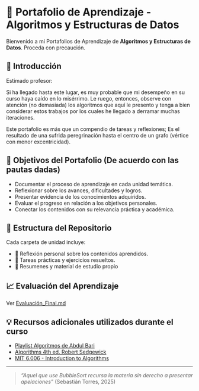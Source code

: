 # 📘 Portafolio de Aprendizaje - Algoritmos y Estructuras de Datos

Bienvenido a mi Portafolios de Aprendizaje de **Algoritmos y Estructuras de Datos**. Proceda con precaución.

## 📜 Introducción

Estimado profesor:

Si ha llegado hasta este lugar, es muy probable que mi desempeño en su curso haya caído en lo misérrimo. Le ruego, entonces, observe con atención (no demasiada) los algoritmos que aquí le presento y tenga a bien considerar estos trabajos por los cuales he llegado a derramar muchas iteraciones.

Este portafolio es más que un compendio de tareas y reflexiones; Es el resultado de una sufrida peregrinación hasta el centro de un grafo (vértice con menor excentricidad).

## 🎯 Objetivos del Portafolio (De acuerdo con las pautas dadas)

- Documentar el proceso de aprendizaje en cada unidad temática.
- Reflexionar sobre los avances, dificultades y logros.
- Presentar evidencia de los conocimientos adquiridos.
- Evaluar el progreso en relación a los objetivos personales.
- Conectar los contenidos con su relevancia práctica y académica.

## 🧭 Estructura del Repositorio

Cada carpeta de unidad incluye:
- 📓 Reflexión personal sobre los contenidos aprendidos.
- 📂 Tareas prácticas y ejercicios resueltos.
- :page_facing_up:  Resumenes y material de estudio propio

## 📈 Evaluación del Aprendizaje

Ver [Evaluación_Final.md](./Evaluación_Final.md)

## 💡 Recursos adicionales utilizados durante el curso
- [Playlist Algoritmos de Abdul Bari](https://www.youtube.com/watch?v=0IAPZzGSbME&list=PLDN4rrl48XKpZkf03iYFl-O29szjTrs_O)
- [Algorithms 4th ed. Robert Sedgewick](https://sedgewick.io/books/algorithms/)
- [MIT 6.006 - Introduction to Algorithms](https://www.youtube.com/watch?v=ZA-tUyM_y7s&list=PLUl4u3cNGP63EdVPNLG3ToM6LaEUuStEY)

---

> *“Aquel que use BubbleSort recursa la materia sin derecho a presentar apelaciones”* (Sebastián Torres, 2025)

